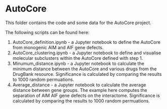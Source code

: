 # AutoCore
This folder contains the code and some data for the AutoCore project.

The following scripts can be found here:

1. AutoCore_definition.ipynb - a Jupyter notebook to define the AutoCore from monogenic AIM and AIF gene defects.
2. AutoCore_clustering.ipynb - a Jupyter notebook to define and visualise molecular subclusters within the AutoCore defined with step 1.
3. Minumum_distance.ipynb    - a Jupyter notebook to calculate the minimum distance between the AutoCore and various drugs from the DrugBank resource. Significance is calculated by comparing the results to 1000 random permuations.
4. Average_distance          - a Jupyter notebook to calculate the average distance between gene groups. The example here computes the separation of AIM AIF gene defects on the interactome. Significance is calculated by comparing the results to 1000 random permuations.

